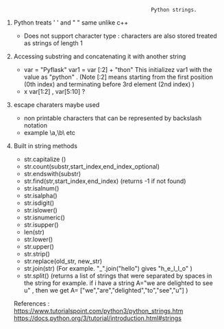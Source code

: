                                                     Python strings.

1. Python treats  ' ' and " " same unlike c++ 
    - Does not support character type : characters are also stored treated as strings of length 1 
    
2. Accessing substring and concatenating it with another string
    - var = "Pyflask"
      var1 = var [:2] + "thon" 
      This initializez var1 with the value as "python" . (Note [:2] means starting from the first position (0th index) and terminating before 3rd element (2nd index) )
    - x var[1:2] , var[5:10] ?

3. escape charaters maybe used 
    - non printable characters that can be represented by backslash notation
    - example \a,\b\ etc
    
4. Built in string methods 
    - str.capitalize ()
    - str.count(substr,start_index,end_index_optional)
    - str.endswith(substr)
    - str.find(str,start_index,end_index)                    (returns -1 if not found)
    - str.isalnum()
    - str.isalpha()
    - str.isdigit()
    - str.islower()
    - str.isnumeric()
    - str.isupper()
    - len(str)
    - str.lower()
    - str.upper()
    - str.strip()
    - str.replace(old_str, new_str)   
    - str.join(str)                                           (For example. "_".join("hello") gives "h_e_l_l_o"
                                                              )
    - str.split()                                             (returns a list of strings that were separated by spaces in the string
                                                               for example. if i have a string A="we are delighted to see u" , then we                                                                  get A= ["we","are","delighted","to","see","u"]
                                                              )
                                                              
                                                              
     References : https://www.tutorialspoint.com/python3/python_strings.htm
                  https://docs.python.org/3/tutorial/introduction.html#strings

   
                                                              
